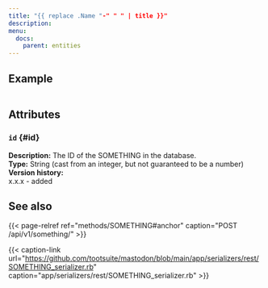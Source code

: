 ```yaml
---
title: "{{ replace .Name "-" " " | title }}"
description: 
menu:
  docs:
    parent: entities
---
```


## Example

```json
```

## Attributes

### `id` {#id}

**Description:** The ID of the SOMETHING in the database.\
**Type:** String (cast from an integer, but not guaranteed to be a number)\
**Version history:**\
x.x.x - added

## See also

{{< page-relref ref="methods/SOMETHING#anchor" caption="POST /api/v1/something/" >}}

{{< caption-link url="https://github.com/tootsuite/mastodon/blob/main/app/serializers/rest/SOMETHING_serializer.rb" caption="app/serializers/rest/SOMETHING_serializer.rb" >}}
